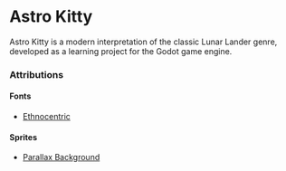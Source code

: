 # Astro Kitty
Astro Kitty is a modern interpretation of the classic Lunar Lander genre, developed as a learning project for the Godot game engine.

### Attributions
#### Fonts
- [Ethnocentric](https://www.dafont.com/ethnocentric.font)
#### Sprites
- [Parallax Background](https://dinvstudio.itch.io/dynamic-space-background-lite-free)

